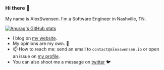 ### Hi there 👋

My name is AlexSwensen. I'm a Software Engineer in Nashville, TN.


[![Anurag's GitHub stats](https://github-readme-stats.vercel.app/api?username=alexswensen&count_private=true&theme=dracula&show_icons=true)](https://github.com/anuraghazra/github-readme-stats)

- I blog on [my website](https://alexswensen.io).
- My opinions are my own. 🙂
- 📫 How to reach me: send an email to `contact@alexswensen.io` or open an issue on [my profile](https://github.com/AlexSwensen/AlexSwensen).
- You can also shoot me a message on [twitter](https://twitter.com/_alexswensen) 🐦

<!--
**AlexSwensen/AlexSwensen** is a ✨ _special_ ✨ repository because its `README.md` (this file) appears on your GitHub profile.

Here are some ideas to get you started:

- 🔭 I’m currently working on ...
- 🌱 I’m currently learning ...
- 👯 I’m looking to collaborate on ...
- 🤔 I’m looking for help with ...
- 💬 Ask me about ...
- 📫 How to reach me: ...
- 😄 Pronouns: ...
- ⚡ Fun fact: ...
-->
